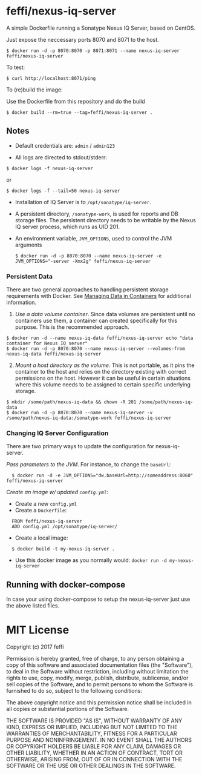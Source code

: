 # feffi/nexus-iq-server

A simple Dockerfile running a Sonatype Nexus IQ Server, based on CentOS.

Just expose the neccessary ports 8070 and 8071 to the host.

```
$ docker run -d -p 8070:8070 -p 8071:8071 --name nexus-iq-server feffi/nexus-iq-server
```

To test:

```
$ curl http://localhost:8071/ping
```

To (re)build the image:

Use the Dockerfile from this repository and do the build

```
$ docker build --rm=true --tag=feffi/nexus-iq-server .
```


## Notes

* Default credentials are: `admin` / `admin123`

* All logs are directed to stdout/stderr:

```
$ docker logs -f nexus-iq-server
```
or
```
$ docker logs -f --tail=50 nexus-iq-server
```

* Installation of IQ Server is to `/opt/sonatype/iq-server`.  

* A persistent directory, `/sonatype-work`, is used for reports and DB storage files.
  The persistent directory needs to be writable by the Nexus IQ server process, which runs as
  UID 201.

* An environment variable, `JVM_OPTIONS`, used to control the JVM arguments

  ```
  $ docker run -d -p 8070:8070 --name nexus-iq-server -e JVM_OPTIONS="-server -Xmx2g" feffi/nexus-iq-server
  ```


### Persistent Data

There are two general approaches to handling persistent storage requirements
with Docker. See [Managing Data in Containers](https://docs.docker.com/userguide/dockervolumes/)
for additional information.

  1. *Use a data volume container*.  Since data volumes are persistent
  until no containers use them, a container can created specifically for 
  this purpose.  This is the recommended approach.  

  ```
  $ docker run -d --name nexus-iq-data feffi/nexus-iq-server echo "data container for Nexus IQ server"
  $ docker run -d -p 8070:8070 --name nexus-iq-server --volumes-from nexus-iq-data feffi/nexus-iq-server
  ```

  2. *Mount a host directory as the volume*.  This is not portable, as it
  pins the container to the host and relies on the directory existing with correct permissions on the host.
  However it can be useful in certain situations where this volume needs
  to be assigned to certain specific underlying storage.  

  ```
  $ mkdir /some/path/nexus-iq-data && chown -R 201 /some/path/nexus-iq-data
  $ docker run -d -p 8070:8070 --name nexus-iq-server -v /some/path/nexus-iq-data:/sonatype-work feffi/nexus-iq-server
  ```

### Changing IQ Server Configuration

There are two primary ways to update the configuration for nexus-iq-server. 

*Pass parameters to the JVM*.  For instance, to change the `baseUrl`:

```
  $ docker run -d -e JVM_OPTIONS="dw.baseUrl=http://someaddress:8060" feffi/nexus-iq-server
```

*Create an image w/ updated `config.yml`*:

* Create a new `config.yml`
* Create a `Dockerfile`:
```
  FROM feffi/nexus-iq-server
  ADD config.yml /opt/sonatype/iq-server/
```
* Create a local image:
```
  $ docker build -t my-nexus-iq-server .
```
* Use this docker image as you normally would: `docker run -d my-nexus-iq-server`

## Running with docker-compose
In case your using docker-compose to setup the nexus-iq-server just use the above listed files.

# MIT License

Copyright (c) 2017 feffi

Permission is hereby granted, free of charge, to any person obtaining a copy
of this software and associated documentation files (the "Software"), to deal
in the Software without restriction, including without limitation the rights
to use, copy, modify, merge, publish, distribute, sublicense, and/or sell
copies of the Software, and to permit persons to whom the Software is
furnished to do so, subject to the following conditions:

The above copyright notice and this permission notice shall be included in all
copies or substantial portions of the Software.

THE SOFTWARE IS PROVIDED "AS IS", WITHOUT WARRANTY OF ANY KIND, EXPRESS OR
IMPLIED, INCLUDING BUT NOT LIMITED TO THE WARRANTIES OF MERCHANTABILITY,
FITNESS FOR A PARTICULAR PURPOSE AND NONINFRINGEMENT. IN NO EVENT SHALL THE
AUTHORS OR COPYRIGHT HOLDERS BE LIABLE FOR ANY CLAIM, DAMAGES OR OTHER
LIABILITY, WHETHER IN AN ACTION OF CONTRACT, TORT OR OTHERWISE, ARISING FROM,
OUT OF OR IN CONNECTION WITH THE SOFTWARE OR THE USE OR OTHER DEALINGS IN THE
SOFTWARE.
